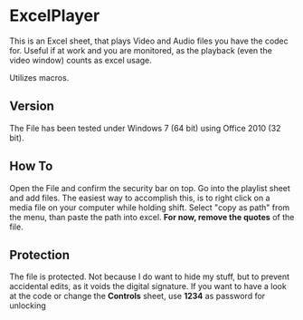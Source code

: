 ExcelPlayer
===========

This is an Excel sheet, that plays Video and Audio files you have the codec for. Useful if at work and you are monitored, as the playback (even the video window) counts as excel usage.

Utilizes macros.

Version
-------
The File has been tested under Windows 7 (64 bit) using Office 2010 (32 bit).

How To
------
Open the File and confirm the security bar on top.
Go into the playlist sheet and add files. The easiest way to accomplish this, is to right click on a media file on your computer while holding shift. Select "copy as path" from the menu, than paste the path into excel. **For now, remove the quotes** of the file.

Protection
----------
The file is protected. Not because I do want to hide my stuff, but to prevent accidental edits, as it voids the digital signature. If you want to have a look at the code or change the **Controls** sheet, use **1234** as password for unlocking
